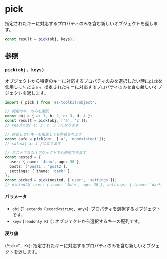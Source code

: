 # pick

指定されたキーに対応するプロパティのみを含む新しいオブジェクトを返します。

```typescript
const result = pick(obj, keys);
```

## 参照

### `pick(obj, keys)`

オブジェクトから特定のキーに対応するプロパティのみを選択したい時に`pick`を使用してください。指定されたキーに対応するプロパティのみを含む新しいオブジェクトを返します。

```typescript
import { pick } from 'es-toolkit/object';

// 特定のキーのみを選択
const obj = { a: 1, b: 2, c: 3, d: 4 };
const result = pick(obj, ['a', 'c']);
// resultは{ a: 1, c: 3 }になります

// 存在しないキーを指定しても無視されます
const safe = pick(obj, ['a', 'nonexistent']);
// safeは{ a: 1 }になります

// ネストされたオブジェクトでも使用できます
const nested = {
  user: { name: 'John', age: 30 },
  posts: ['post1', 'post2'],
  settings: { theme: 'dark' },
};
const picked = pick(nested, ['user', 'settings']);
// pickedは{ user: { name: 'John', age: 30 }, settings: { theme: 'dark' } }になります
```

#### パラメータ

- `obj` (`T extends Record<string, any>`): プロパティを選択するオブジェクトです。
- `keys` (`readonly K[]`): オブジェクトから選択するキーの配列です。

#### 戻り値

(`Pick<T, K>`): 指定されたキーに対応するプロパティのみを含む新しいオブジェクトを返します。
